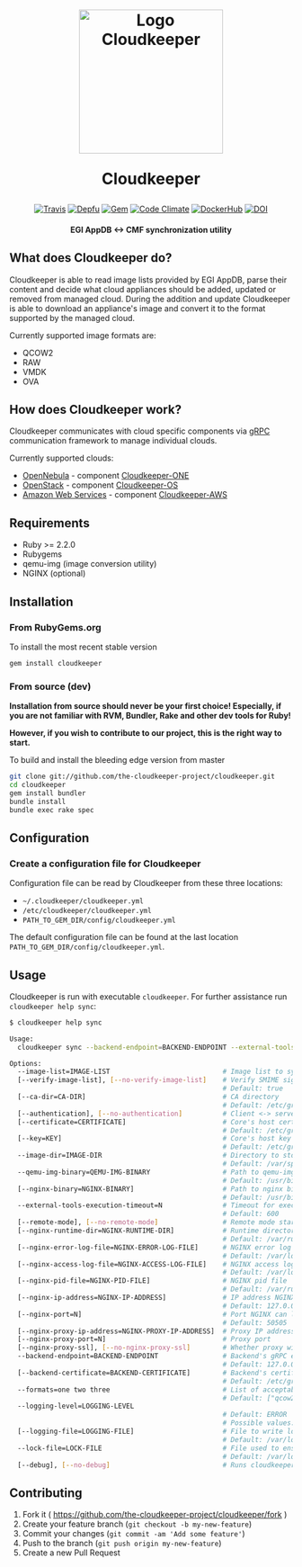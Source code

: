 <h1 align="center">
  <img src="https://i.imgur.com/dObI6KR.png" alt="Logo Cloudkeeper" title="Logo Cloudkeeper" width="256"/>
  <p>Cloudkeeper</p>
</h1>

<p align="center">
  <a href="http://travis-ci.org/the-cloudkeeper-project/cloudkeeper"><img src="https://img.shields.io/travis/the-cloudkeeper-project/cloudkeeper.svg?style=flat-square" alt="Travis"></a>
  <a href="https://depfu.com/repos/the-cloudkeeper-project/cloudkeeper"><img src="https://img.shields.io/depfu/the-cloudkeeper-project/cloudkeeper.svg?style=flat-square" alt="Depfu"></a>
  <a href="https://rubygems.org/gems/cloudkeeper"><img src="https://img.shields.io/gem/v/cloudkeeper.svg?style=flat-square" alt="Gem"></a>
  <a href="https://codeclimate.com/github/the-cloudkeeper-project/cloudkeeper"><img src="https://img.shields.io/codeclimate/maintainability/the-cloudkeeper-project/cloudkeeper.svg?style=flat-square" alt="Code Climate"></a>
  <a href="https://hub.docker.com/r/cloudkeeper/cloudkeeper/"><img src="https://img.shields.io/badge/docker-ready-blue.svg?style=flat-square" alt="DockerHub"></a>
  <a href="https://zenodo.org/record/891885"><img src="https://img.shields.io/badge/dynamic/json.svg?label=DOI&colorB=0D7EBE&prefix=&suffix=&query=$.doi&uri=https%3A%2F%2Fzenodo.org%2Fapi%2Frecords%2F891885&style=flat-square" alt="DOI"></a>
</p>

<h4 align="center">EGI AppDB <-> CMF synchronization utility</h4>

## What does Cloudkeeper do?
Cloudkeeper is able to read image lists provided by EGI AppDB, parse their content and decide what cloud appliances should be added, updated or removed from managed cloud. During the addition and update Cloudkeeper is able to download an appliance's image and convert it to the format supported by the managed cloud.

Currently supported image formats are:
* QCOW2
* RAW
* VMDK
* OVA

## How does Cloudkeeper work?
Cloudkeeper communicates with cloud specific components via [gRPC](http://www.grpc.io/) communication framework to manage individual clouds.

Currently supported clouds:
* [OpenNebula](https://opennebula.org/) - component [Cloudkeeper-ONE](https://github.com/the-cloudkeeper-project/cloudkeeper-one)
* [OpenStack](https://www.openstack.org/) - component [Cloudkeeper-OS](https://github.com/the-cloudkeeper-project/cloudkeeper-os)
* [Amazon Web Services](https://aws.amazon.com/) - component [Cloudkeeper-AWS](https://github.com/the-cloudkeeper-project/cloudkeeper-aws)

## Requirements
* Ruby >= 2.2.0
* Rubygems
* qemu-img (image conversion utility)
* NGINX (optional)

## Installation

### From RubyGems.org
To install the most recent stable version
```bash
gem install cloudkeeper
```

### From source (dev)
**Installation from source should never be your first choice! Especially, if you are not
familiar with RVM, Bundler, Rake and other dev tools for Ruby!**

**However, if you wish to contribute to our project, this is the right way to start.**

To build and install the bleeding edge version from master

```bash
git clone git://github.com/the-cloudkeeper-project/cloudkeeper.git
cd cloudkeeper
gem install bundler
bundle install
bundle exec rake spec
```

## Configuration
### Create a configuration file for Cloudkeeper
Configuration file can be read by Cloudkeeper from these
three locations:

* `~/.cloudkeeper/cloudkeeper.yml`
* `/etc/cloudkeeper/cloudkeeper.yml`
* `PATH_TO_GEM_DIR/config/cloudkeeper.yml`

The default configuration file can be found at the last location
`PATH_TO_GEM_DIR/config/cloudkeeper.yml`.

## Usage
Cloudkeeper is run with executable `cloudkeeper`. For further assistance run `cloudkeeper help sync`:
```bash
$ cloudkeeper help sync

Usage:
  cloudkeeper sync --backend-endpoint=BACKEND-ENDPOINT --external-tools-execution-timeout=N --formats=one two three --image-dir=IMAGE-DIR --image-list=IMAGE-LIST --qemu-img-binary=QEMU-IMG-BINARY

Options:
  --image-list=IMAGE-LIST                            # Image list to sync against
  [--verify-image-list], [--no-verify-image-list]    # Verify SMIME signature on image list
                                                     # Default: true
  [--ca-dir=CA-DIR]                                  # CA directory
                                                     # Default: /etc/grid-security/certificates/
  [--authentication], [--no-authentication]          # Client <-> server authentication
  [--certificate=CERTIFICATE]                        # Core's host certificate
                                                     # Default: /etc/grid-security/hostcert.pem
  [--key=KEY]                                        # Core's host key
                                                     # Default: /etc/grid-security/hostkey.pem
  --image-dir=IMAGE-DIR                              # Directory to store images to
                                                     # Default: /var/spool/cloudkeeper/images/
  --qemu-img-binary=QEMU-IMG-BINARY                  # Path to qemu-img binary (image conversion)
                                                     # Default: /usr/bin/qemu-img
  [--nginx-binary=NGINX-BINARY]                      # Path to nginx binary (HTTP server)
                                                     # Default: /usr/bin/nginx
  --external-tools-execution-timeout=N               # Timeout for execution of external tools in seconds
                                                     # Default: 600
  [--remote-mode], [--no-remote-mode]                # Remote mode starts HTTP server (NGINX) and serves images to backend via HTTP
  [--nginx-runtime-dir=NGINX-RUNTIME-DIR]            # Runtime directory for NGINX
                                                     # Default: /var/run/cloudkeeper/
  [--nginx-error-log-file=NGINX-ERROR-LOG-FILE]      # NGINX error log file
                                                     # Default: /var/log/cloudkeeper/nginx-error.log
  [--nginx-access-log-file=NGINX-ACCESS-LOG-FILE]    # NGINX access log file
                                                     # Default: /var/log/cloudkeeper/nginx-access.log
  [--nginx-pid-file=NGINX-PID-FILE]                  # NGINX pid file
                                                     # Default: /var/run/cloudkeeper/nginx.pid
  [--nginx-ip-address=NGINX-IP-ADDRESS]              # IP address NGINX can listen on
                                                     # Default: 127.0.0.1
  [--nginx-port=N]                                   # Port NGINX can listen on
                                                     # Default: 50505
  [--nginx-proxy-ip-address=NGINX-PROXY-IP-ADDRESS]  # Proxy IP address
  [--nginx-proxy-port=N]                             # Proxy port
  [--nginx-proxy-ssl], [--no-nginx-proxy-ssl]        # Whether proxy will use SSL connection
  --backend-endpoint=BACKEND-ENDPOINT                # Backend's gRPC endpoint
                                                     # Default: 127.0.0.1:50051
  [--backend-certificate=BACKEND-CERTIFICATE]        # Backend's certificate
                                                     # Default: /etc/grid-security/backendcert.pem
  --formats=one two three                            # List of acceptable formats images can be converted to
                                                     # Default: ["qcow2"]
  --logging-level=LOGGING-LEVEL
                                                     # Default: ERROR
                                                     # Possible values: DEBUG, INFO, WARN, ERROR, FATAL, UNKNOWN
  [--logging-file=LOGGING-FILE]                      # File to write logs to
                                                     # Default: /var/log/cloudkeeper/cloudkeeper.log
  --lock-file=LOCK-FILE                              # File used to ensure only one running instance of cloudkeeper
                                                     # Default: /var/lock/cloudkeeper/cloudkeeper.lock
  [--debug], [--no-debug]                            # Runs cloudkeeper in debug mode
```

## Contributing
1. Fork it ( https://github.com/the-cloudkeeper-project/cloudkeeper/fork )
2. Create your feature branch (`git checkout -b my-new-feature`)
3. Commit your changes (`git commit -am 'Add some feature'`)
4. Push to the branch (`git push origin my-new-feature`)
5. Create a new Pull Request
